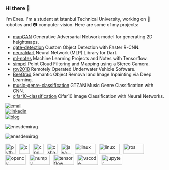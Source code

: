 ### Hi there 👋

I'm Enes. I'm a student at Istanbul Technical University, working on :robot: robotics and :camera: computer vision. Here are some of my projects:

- [mapGAN](https://github.com/enesdemirag/mapGAN) Generative Adversarial Network model for generating 2D heightmaps.
- [gate-detection](https://github.com/enesdemirag/gate-detection) Custom Object Detection with Faster R-CNN.
- [neuraldart](https://github.com/enesdemirag/neuraldart) Neural Network (MLP) Library for Dart.
- [ml-notes](https://github.com/enesdemirag/ml-notes) Machine Learning Projects and Notes with Tensorflow. 
- [simpcl](https://github.com/enesdemirag/simpcl) Point Cloud Filtering and Mapping using a Stereo Camera.
- [rov2018](https://github.com/iturov/rov2018) Remotely Operated Underwater Vehicle Software.
- [BeeGrad](https://github.com/BeeGrad/semantic-object-removal) Semantic Object Removal and Image Inpainting via Deep Learning.
- [music-genre-classification](https://github.com/enesdemirag/music-genre-classification) GTZAN Music Genre Classification with CNN.
- [cifar10-classification](https://github.com/enesdemirag/cifar10-classification) Cifar10 Image Classification with Neural Networks.

[![email](https://img.shields.io/badge/mail-blue?style=flat&logo=gmail)](mailto:ensdmrg@gmail.com) <br>
[![linkedin](https://img.shields.io/badge/linkedin-red?style=flat&logo=linkedin)](https://www.linkedin.com/in/enesdemirag) <br>
[![blog](https://img.shields.io/badge/blog-yellow?style=flat&logo=medium)](http://enesdemirag.github.io) <br>

<p><img align="center" src="https://github-readme-stats.vercel.app/api?username=enesdemirag&show_icons=true&include_all_commits=true&count_private&hide_title=true" alt="enesdemirag"/></p>

<p><img align="center" src="https://github-readme-stats.vercel.app/api/top-langs/?username=enesdemirag&hide=jupyter%20notebook,javascript&layout=compact" alt= "enesdemirag"/> </p>

<img src="https://www.vectorlogo.zone/logos/python/python-icon.svg" alt="python" width="32" height="32"/> &nbsp;
<img src="https://devicons.github.io/devicon/devicon.git/icons/c/c-original.svg" alt="c" width="32" height="32"/> &nbsp;
<img src="https://devicons.github.io/devicon/devicon.git/icons/cplusplus/cplusplus-original.svg" alt="cpp" width="32" height="32"/> &nbsp;
<img src="https://devicons.github.io/devicon/devicon.git/icons/csharp/csharp-original.svg" alt="csharp" width="32" height="32"/> &nbsp;
<img src="https://devicons.github.io/devicon/devicon.git/icons/java/java-original-wordmark.svg" alt="java" width="32" height="32"/> &nbsp;
<img src="https://www.vectorlogo.zone/logos/linux/linux-ar21.svg" alt="linux" width="64" height="32"/> &nbsp;
<img src="https://www.vectorlogo.zone/logos/git-scm/git-scm-ar21.svg" alt="linux" width="64" height="32"/> &nbsp;
<img src="https://raw.githubusercontent.com/ros-infrastructure/artwork/master/ros_logo.svg" alt="ros" width="64" height="32"/> &nbsp;
<img src="https://www.vectorlogo.zone/logos/opencv/opencv-ar21.svg" alt="opencv" width="64" height="32"/> &nbsp;
<img src="https://www.vectorlogo.zone/logos/numpy/numpy-ar21.svg" alt="numpy" width="64" height="32" /> &nbsp;
<img src="https://www.vectorlogo.zone/logos/tensorflow/tensorflow-ar21.svg" alt="tensorflow" width="64" height="32" /> &nbsp;
<img src="https://www.vectorlogo.zone/logos/visualstudio_code/visualstudio_code-ar21.svg" alt="vscode" width="64" height="32"/> &nbsp;
<img src="https://www.vectorlogo.zone/logos/jupyter/jupyter-ar21.svg" alt="jupyter" width="64" height="32"/>
